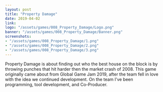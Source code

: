 ```yaml
---
layout: post
title: "Property Damage"
date: 2019-04-02
link: 
logo: "/assets/games/008_Property_Damage/Logo.png"
banner: "/assets/games/008_Property_Damage/Banner.png"
screenshots:
- "/assets/games/008_Property_Damage/1.png"
- "/assets/games/008_Property_Damage/2.png"
- "/assets/games/008_Property_Damage/3.png"
---
```


Property Damage is about finding out who the best house on the block is by throwing punches that hit harder then the market crash of 2008. This game originally came about from Global Game Jam 2019, after the team fell in love with the idea we continued development. 
On the team I’ve been programming, tool development, and Co-Producer. 
